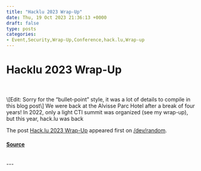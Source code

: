 ```yaml
---
title: "Hacklu 2023 Wrap-Up"
date: Thu, 19 Oct 2023 21:36:13 +0000
draft: false
type: posts
categories: 
- Event,Security,Wrap-Up,Conference,hack.lu,Wrap-up
---
```

# Hacklu 2023 Wrap-Up

<br/>

<br/>
\[Edit: Sorry for the “bullet-point” style, it was a lot of details to compile in this blog post\] We were back at the Alvisse Parc Hotel after a break of four years! In 2022, only a light CTI summit was organized (see my wrap-up), but this year, hack.lu was back

The post [Hack.lu 2023 Wrap-Up](https://blog.rootshell.be/2023/10/19/hack-lu-2023-wrap-up/) appeared first on [/dev/random](https://blog.rootshell.be).

#### [Source](https://blog.rootshell.be/2023/10/19/hack-lu-2023-wrap-up/)

<br/>
---
